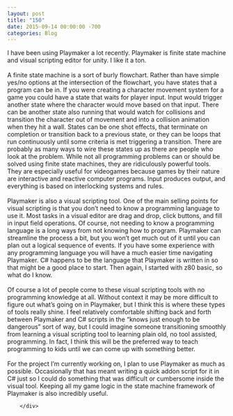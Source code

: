 ```yaml
---
layout: post
title: "150"
date: 2015-09-14 00:00:00 -700
categories: Blog
---
```


<div class="blog-content">
				<div class="paragraph" style="text-align:left;"><span style=""><span style="">I have been using Playmaker a lot recently. Playmaker is finite state machine and visual scripting editor for unity. I like it a ton. </span><br><span style=""></span><br><span style=""></span><span style="">A finite state machine is a sort of burly flowchart. Rather than have simple yes/no options at the intersection of the flowchart, you have states that a program can be in. If you were creating a character movement system for a game you could have a state that waits for player input. Input would trigger another state where the character would move based on that input. There can be another state also running that would watch for collisions and transition the character out of movement and into a collision animation when they hit a wall. States can be one shot effects, that terminate on completion or transition back to a previous state, or they can be loops that run continuously until some criteria is met triggering a transition. There are probably as many ways to wire these states up as there are people who look at the problem. While not all programming problems can or should be solved using finite state machines, they are ridiculously powerful tools. They are especially useful for videogames because games by their nature are interactive and reactive computer programs. Input produces output, and everything is based on interlocking systems and rules.</span><br><span style=""></span><br><span style=""></span><span style="">Playmaker is also a visual scripting tool. One of the main selling points for visual scripting is that you don&rsquo;t need to know a programming language to use it. Most tasks in a visual editor are drag and drop, click buttons, and fill in input field operations. Of course, not needing to know a programming language is a long ways from not knowing how to program. Playmaker can streamline the process a bit, but you won&rsquo;t get much out of it until you can plan out a logical sequence of events. If you have some experience with any programming language you will have a much easier time navigating Playmaker. C# happens to be the language that Playmaker is written in so that might be a good place to start. Then again, I started with z80 basic, so what do I know.</span><br><span style=""></span><br><span style=""></span><span style="">Of course a lot of people come to these visual scripting tools with no programming knowledge at all. Without context it may be more difficult to figure out what&rsquo;s going on in Playmaker, but I think this is where these types of tools really shine. I feel relatively comfortable shifting back and forth between Playmaker and C# scripts in the &ldquo;knows just enough to be dangerous&rdquo; sort of way, but I could imagine someone transitioning smoothly from learning a visual scripting tool to learning plain old, no tool assisted, programming. In fact, I think this will be the preferred way to teach programming to kids until we can come up with something better.</span><br><span style=""></span><br><span style=""></span><span style="">For the project I&rsquo;m currently working on, I plan to use Playmaker as much as possible. Occasionally that has meant writing a quick addon script for it in C# just so I could do something that was difficult or cumbersome inside the visual tool. Keeping all my game logic in the state machine framework of Playmaker is also incredibly useful.</span><br></span></div>

		</div>
        